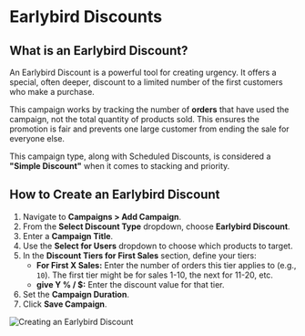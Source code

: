 # Earlybird Discounts

## What is an Earlybird Discount?

An Earlybird Discount is a powerful tool for creating urgency. It offers a special, often deeper, discount to a limited number of the first customers who make a purchase.

This campaign works by tracking the number of **orders** that have used the campaign, not the total quantity of products sold. This ensures the promotion is fair and prevents one large customer from ending the sale for everyone else.

This campaign type, along with Scheduled Discounts, is considered a **"Simple Discount"** when it comes to stacking and priority.

## How to Create an Earlybird Discount

1.  Navigate to **Campaigns > Add Campaign**.
2.  From the **Select Discount Type** dropdown, choose **Earlybird Discount**.
3.  Enter a **Campaign Title**.
4.  Use the **Select for Users** dropdown to choose which products to target.
5.  In the **Discount Tiers for First Sales** section, define your tiers:
    -   **For First X Sales:** Enter the number of orders this tier applies to (e.g., `10`). The first tier might be for sales 1-10, the next for 11-20, etc.
    -   **give Y % / $:** Enter the discount value for that tier.
6.  Set the **Campaign Duration**.
7.  Click **Save Campaign**.

![Creating an Earlybird Discount](/add-campaign-earlybird.png)